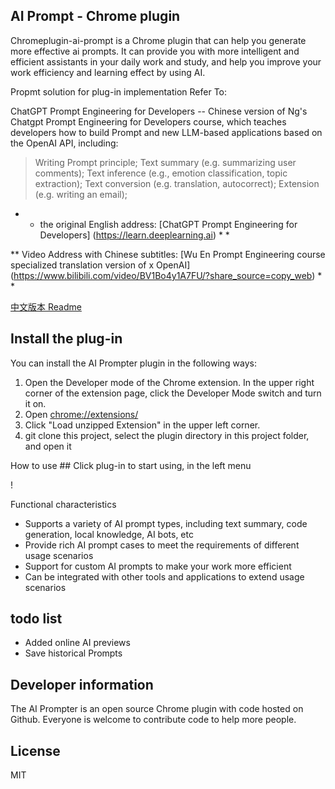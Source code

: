 ## AI Prompt - Chrome plugin
Chromeplugin-ai-prompt is a Chrome plugin that can help you generate more effective ai prompts. It can provide you with more intelligent and efficient assistants in your daily work and study, and help you improve your work efficiency and learning effect by using AI.

Propmt solution for plug-in implementation Refer To:

ChatGPT Prompt Engineering for Developers -- Chinese version of Ng's Chatgpt Prompt Engineering for Developers course, which teaches developers how to build Prompt and new LLM-based applications based on the OpenAI API, including:

> Writing Prompt principle;
> Text summary (e.g. summarizing user comments);
Text inference (e.g., emotion classification, topic extraction);
> Text conversion (e.g. translation, autocorrect);
> Extension (e.g. writing an email);

* * the original English address: [ChatGPT Prompt Engineering for Developers] (https://learn.deeplearning.ai) * *

** Video Address with Chinese subtitles: [Wu En Prompt Engineering course specialized translation version of x OpenAI] (https://www.bilibili.com/video/BV1Bo4y1A7FU/?share_source=copy_web) * *

[中文版本 Readme](./Readme_zh.md)

## Install the plug-in
You can install the AI Prompter plugin in the following ways:

1. Open the Developer mode of the Chrome extension. In the upper right corner of the extension page, click the Developer Mode switch and turn it on.
2. Open <chrome://extensions/>
3. Click "Load unzipped Extension" in the upper left corner.
4. git clone this project, select the plugin directory in this project folder, and open it

How to use ##
Click plug-in to start using, in the left menu

! [](./static/images/posts/2023-05-13-16-30-50.png)

Functional characteristics
- Supports a variety of AI prompt types, including text summary, code generation, local knowledge, AI bots, etc
- Provide rich AI prompt cases to meet the requirements of different usage scenarios
- Support for custom AI prompts to make your work more efficient
- Can be integrated with other tools and applications to extend usage scenarios

## todo list
- Added online AI previews
- Save historical Prompts

## Developer information
The AI Prompter is an open source Chrome plugin with code hosted on Github. Everyone is welcome to contribute code to help more people.

## License
MIT